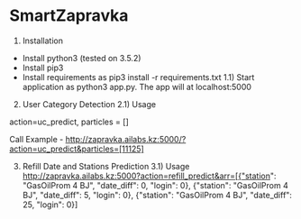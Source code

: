 # SmartZapravka
 

1) Installation
- Install python3 (tested on 3.5.2)
- Install pip3
- Install requirements as pip3 install -r requirements.txt
1.1) Start application as python3 app.py. The app will at localhost:5000


2) User Category Detection
2.1) Usage

action=uc_predict, 
particles = [<product article>]
 
Call Example - http://zapravka.ailabs.kz:5000/?action=uc_predict&particles=[11125]


3) Refill Date and Stations Prediction
3.1) Usage
http://zapravka.ailabs.kz:5000?action=refill_predict&arr=[{"station": "GasOilProm 4 BJ", "date_diff": 0, "login": 0}, {"station": "GasOilProm 4 BJ", "date_diff": 5, "login": 0}, {"station": "GasOilProm 4 BJ", "date_diff": 25, "login": 0}]
